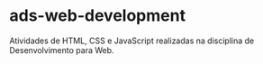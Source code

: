 # ads-web-development
Atividades de HTML, CSS e JavaScript realizadas na disciplina de Desenvolvimento para Web.
